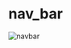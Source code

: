 # nav_bar


![navbar](https://user-images.githubusercontent.com/40123885/210766238-9e53b9b0-e027-4189-8871-83d9a0f1e583.gif)
